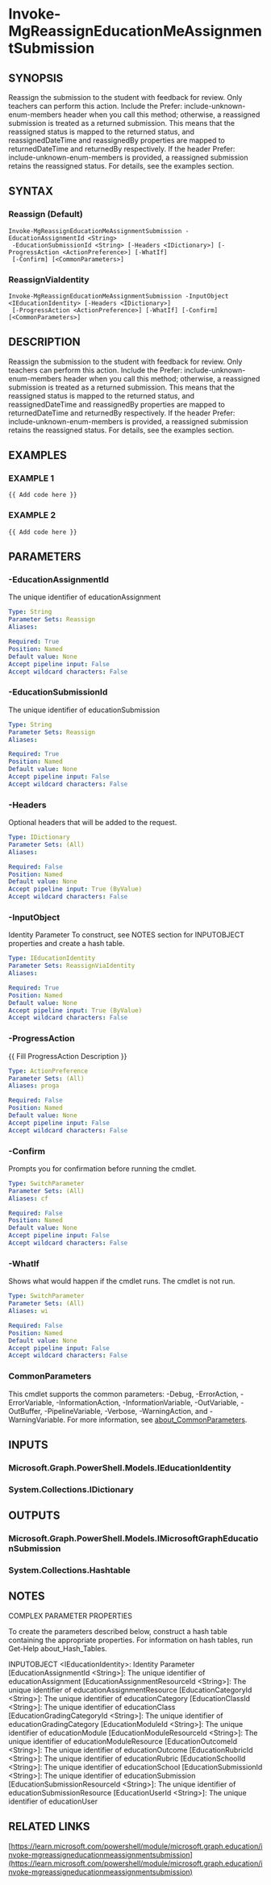 ﻿---
external help file: Microsoft.Graph.Education-help.xml
Module Name: Microsoft.Graph.Education
online version: https://learn.microsoft.com/powershell/module/microsoft.graph.education/invoke-mgreassigneducationmeassignmentsubmission
schema: 2.0.0
---

# Invoke-MgReassignEducationMeAssignmentSubmission

## SYNOPSIS
Reassign the submission to the student with feedback for review.
Only teachers can perform this action.
Include the Prefer: include-unknown-enum-members header when you call this method; otherwise, a reassigned submission is treated as a returned submission.
This means that the reassigned status is mapped to the returned status, and reassignedDateTime and reassignedBy properties are mapped to returnedDateTime and returnedBy respectively.
If the header Prefer: include-unknown-enum-members is provided, a reassigned submission retains the reassigned status.
For details, see the examples section.

## SYNTAX

### Reassign (Default)
```
Invoke-MgReassignEducationMeAssignmentSubmission -EducationAssignmentId <String>
 -EducationSubmissionId <String> [-Headers <IDictionary>] [-ProgressAction <ActionPreference>] [-WhatIf]
 [-Confirm] [<CommonParameters>]
```

### ReassignViaIdentity
```
Invoke-MgReassignEducationMeAssignmentSubmission -InputObject <IEducationIdentity> [-Headers <IDictionary>]
 [-ProgressAction <ActionPreference>] [-WhatIf] [-Confirm] [<CommonParameters>]
```

## DESCRIPTION
Reassign the submission to the student with feedback for review.
Only teachers can perform this action.
Include the Prefer: include-unknown-enum-members header when you call this method; otherwise, a reassigned submission is treated as a returned submission.
This means that the reassigned status is mapped to the returned status, and reassignedDateTime and reassignedBy properties are mapped to returnedDateTime and returnedBy respectively.
If the header Prefer: include-unknown-enum-members is provided, a reassigned submission retains the reassigned status.
For details, see the examples section.

## EXAMPLES

### EXAMPLE 1
```
{{ Add code here }}
```

### EXAMPLE 2
```
{{ Add code here }}
```

## PARAMETERS

### -EducationAssignmentId
The unique identifier of educationAssignment

```yaml
Type: String
Parameter Sets: Reassign
Aliases:

Required: True
Position: Named
Default value: None
Accept pipeline input: False
Accept wildcard characters: False
```

### -EducationSubmissionId
The unique identifier of educationSubmission

```yaml
Type: String
Parameter Sets: Reassign
Aliases:

Required: True
Position: Named
Default value: None
Accept pipeline input: False
Accept wildcard characters: False
```

### -Headers
Optional headers that will be added to the request.

```yaml
Type: IDictionary
Parameter Sets: (All)
Aliases:

Required: False
Position: Named
Default value: None
Accept pipeline input: True (ByValue)
Accept wildcard characters: False
```

### -InputObject
Identity Parameter
To construct, see NOTES section for INPUTOBJECT properties and create a hash table.

```yaml
Type: IEducationIdentity
Parameter Sets: ReassignViaIdentity
Aliases:

Required: True
Position: Named
Default value: None
Accept pipeline input: True (ByValue)
Accept wildcard characters: False
```

### -ProgressAction
{{ Fill ProgressAction Description }}

```yaml
Type: ActionPreference
Parameter Sets: (All)
Aliases: proga

Required: False
Position: Named
Default value: None
Accept pipeline input: False
Accept wildcard characters: False
```

### -Confirm
Prompts you for confirmation before running the cmdlet.

```yaml
Type: SwitchParameter
Parameter Sets: (All)
Aliases: cf

Required: False
Position: Named
Default value: None
Accept pipeline input: False
Accept wildcard characters: False
```

### -WhatIf
Shows what would happen if the cmdlet runs.
The cmdlet is not run.

```yaml
Type: SwitchParameter
Parameter Sets: (All)
Aliases: wi

Required: False
Position: Named
Default value: None
Accept pipeline input: False
Accept wildcard characters: False
```

### CommonParameters
This cmdlet supports the common parameters: -Debug, -ErrorAction, -ErrorVariable, -InformationAction, -InformationVariable, -OutVariable, -OutBuffer, -PipelineVariable, -Verbose, -WarningAction, and -WarningVariable. For more information, see [about_CommonParameters](http://go.microsoft.com/fwlink/?LinkID=113216).

## INPUTS

### Microsoft.Graph.PowerShell.Models.IEducationIdentity
### System.Collections.IDictionary
## OUTPUTS

### Microsoft.Graph.PowerShell.Models.IMicrosoftGraphEducationSubmission
### System.Collections.Hashtable
## NOTES
COMPLEX PARAMETER PROPERTIES

To create the parameters described below, construct a hash table containing the appropriate properties.
For information on hash tables, run Get-Help about_Hash_Tables.

INPUTOBJECT \<IEducationIdentity\>: Identity Parameter
  \[EducationAssignmentId \<String\>\]: The unique identifier of educationAssignment
  \[EducationAssignmentResourceId \<String\>\]: The unique identifier of educationAssignmentResource
  \[EducationCategoryId \<String\>\]: The unique identifier of educationCategory
  \[EducationClassId \<String\>\]: The unique identifier of educationClass
  \[EducationGradingCategoryId \<String\>\]: The unique identifier of educationGradingCategory
  \[EducationModuleId \<String\>\]: The unique identifier of educationModule
  \[EducationModuleResourceId \<String\>\]: The unique identifier of educationModuleResource
  \[EducationOutcomeId \<String\>\]: The unique identifier of educationOutcome
  \[EducationRubricId \<String\>\]: The unique identifier of educationRubric
  \[EducationSchoolId \<String\>\]: The unique identifier of educationSchool
  \[EducationSubmissionId \<String\>\]: The unique identifier of educationSubmission
  \[EducationSubmissionResourceId \<String\>\]: The unique identifier of educationSubmissionResource
  \[EducationUserId \<String\>\]: The unique identifier of educationUser

## RELATED LINKS

[https://learn.microsoft.com/powershell/module/microsoft.graph.education/invoke-mgreassigneducationmeassignmentsubmission](https://learn.microsoft.com/powershell/module/microsoft.graph.education/invoke-mgreassigneducationmeassignmentsubmission)

